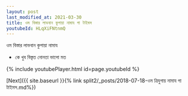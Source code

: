 ```yaml
---
layout: post
last_modified_at: 2021-03-30
title: ওম বিস্তার লাভবান কুপায়া নামায গা টাইমস
youtubeId: HLqXiFNtnmQ
---
```

 
 
 ওম বিস্তার লাভবান কুপায়া নামায  
 
 -  কে খুব বিস্তৃত নোনতা ভালো মত 
 
  
 
  
 
 
 
 
 
 


{% include youtubePlayer.html id=page.youtubeId %}
 
[Next]({{ site.baseurl }}{% link  split2/_posts/2018-07-18-ওম ত্রিযুগায় নামায গা টাইমস.md%})
 
